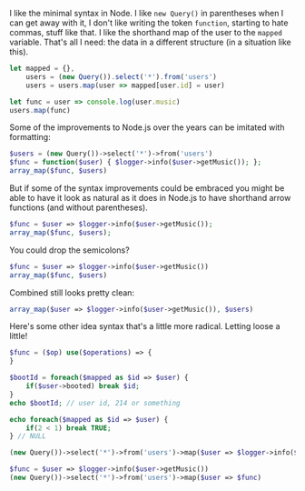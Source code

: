 I like the minimal syntax in Node. I like `new Query()` in parentheses when I can get away with it, I don't
like writing the token `function`, starting to hate commas, stuff like that. I like the shorthand map of the user to the 
`mapped` variable. That's all I need: the data in a different structure (in a situation like this).
```javascript
let mapped = {},
    users = (new Query()).select('*').from('users')
    users = users.map(user => mapped[user.id] = user)

let func = user => console.log(user.music)
users.map(func)
```
Some of the improvements to Node.js over the years can be imitated with formatting:
```php
$users = (new Query())->select('*')->from('users')
$func = function($user) { $logger->info($user->getMusic()); };
array_map($func, $users)
```
But if some of the syntax improvements could be embraced you might be able
to have it look as natural as it does in Node.js to have shorthand arrow functions
(and without parentheses).
```php
$func = $user => $logger->info($user->getMusic());
array_map($func, $users);
```
You could drop the semicolons?
```php
$func = $user => $logger->info($user->getMusic())
array_map($func, $users)
```
Combined still looks pretty clean:
```php
array_map($user => $logger->info($user->getMusic()), $users)
```
Here's some other idea syntax that's a little more radical. Letting loose a little!
```php
$func = ($op) use($operations) => {
}

$bootId = foreach($mapped as $id => $user) {
    if($user->booted) break $id;
}
echo $bootId; // user id, 214 or something

echo foreach($mapped as $id => $user) {
    if(2 < 1) break TRUE;
} // NULL

(new Query())->select('*')->from('users')->map($user => $logger->info($user->getMusic()))

$func = $user => $logger->info($user->getMusic())
(new Query())->select('*')->from('users')->map($user => $func)
```